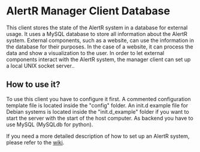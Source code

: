 # AlertR Manager Client Database

This client stores the state of the AlertR system in a database for external usage. It uses a MySQL database to store all information about the AlertR system. External components, such as a website, can use the information in the database for their purposes. In the case of a website, it can process the data and show a visualization to the user. In order to let external components interact with the AlertR system, the manager client can set up a local UNIX socket server..


## How to use it?

To use this client you have to configure it first. A commented configuration template file is located inside the "config" folder. An init.d example file for Debian systems is located inside the "init.d_example" folder if you want to start the server with the start of the host computer. As backend you have to use MySQL (MySQLdb for python).

If you need a more detailed description of how to set up an AlertR system, please refer to the [wiki](https://github.com/sqall01/alertR/wiki).
